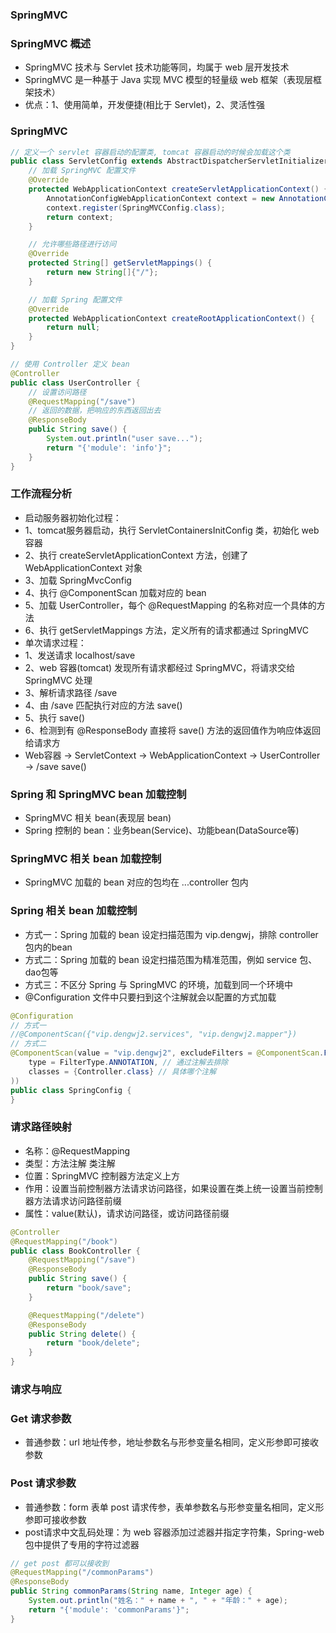 ### SpringMVC

### SpringMVC 概述
* SpringMVC 技术与 Servlet 技术功能等同，均属于 web 层开发技术
* SpringMVC 是一种基于 Java 实现 MVC 模型的轻量级 web 框架（表现层框架技术）
* 优点：1、使用简单，开发便捷(相比于 Servlet)，2、灵活性强

### SpringMVC
```java
// 定义一个 servlet 容器启动的配置类, tomcat 容器启动的时候会加载这个类
public class ServletConfig extends AbstractDispatcherServletInitializer {
    // 加载 SpringMVC 配置文件
    @Override
    protected WebApplicationContext createServletApplicationContext() {
        AnnotationConfigWebApplicationContext context = new AnnotationConfigWebApplicationContext();
        context.register(SpringMVCConfig.class);
        return context;
    }

    // 允许哪些路径进行访问
    @Override
    protected String[] getServletMappings() {
        return new String[]{"/"};
    }

    // 加载 Spring 配置文件
    @Override
    protected WebApplicationContext createRootApplicationContext() {
        return null;
    }
}

// 使用 Controller 定义 bean
@Controller
public class UserController {
    // 设置访问路径
    @RequestMapping("/save")
    // 返回的数据，把响应的东西返回出去
    @ResponseBody
    public String save() {
        System.out.println("user save...");
        return "{'module': 'info'}";
    }
}
```

### 工作流程分析
* 启动服务器初始化过程：
* 1、tomcat服务器启动，执行 ServletContainersInitConfig 类，初始化 web 容器
* 2、执行 createServletApplicationContext 方法，创建了 WebApplicationContext 对象
* 3、加载 SpringMvcConfig
* 4、执行 @ComponentScan 加载对应的 bean
* 5、加载 UserController，每个 @RequestMapping 的名称对应一个具体的方法
* 6、执行 getServletMappings 方法，定义所有的请求都通过 SpringMVC
* 单次请求过程：
* 1、发送请求 localhost/save
* 2、web 容器(tomcat) 发现所有请求都经过 SpringMVC，将请求交给 SpringMVC 处理
* 3、解析请求路径 /save
* 4、由 /save 匹配执行对应的方法 save()
* 5、执行 save()
* 6、检测到有 @ResponseBody 直接将 save() 方法的返回值作为响应体返回给请求方
* Web容器 -> ServletContext -> WebApplicationContext -> UserController -> /save save()

### Spring 和 SpringMVC bean 加载控制
* SpringMVC 相关 bean(表现层 bean)
* Spring 控制的 bean：业务bean(Service)、功能bean(DataSource等)

### SpringMVC 相关 bean 加载控制
* SpringMVC 加载的 bean 对应的包均在 ...controller 包内

### Spring 相关 bean 加载控制
* 方式一：Spring 加载的 bean 设定扫描范围为 vip.dengwj，排除 controller 包内的bean
* 方式二：Spring 加载的 bean 设定扫描范围为精准范围，例如 service 包、dao包等
* 方式三：不区分 Spring 与 SpringMVC 的环境，加载到同一个环境中
* @Configuration 文件中只要扫到这个注解就会以配置的方式加载
```java
@Configuration
// 方式一
//@ComponentScan({"vip.dengwj2.services", "vip.dengwj2.mapper"})
// 方式二
@ComponentScan(value = "vip.dengwj2", excludeFilters = @ComponentScan.Filter(
    type = FilterType.ANNOTATION, // 通过注解去排除
    classes = {Controller.class} // 具体哪个注解
))
public class SpringConfig {
}
```

### 请求路径映射
* 名称：@RequestMapping
* 类型：方法注解 类注解
* 位置：SpringMVC 控制器方法定义上方
* 作用：设置当前控制器方法请求访问路径，如果设置在类上统一设置当前控制器方法请求访问路径前缀
* 属性：value(默认)，请求访问路径，或访问路径前缀
```java
@Controller
@RequestMapping("/book")
public class BookController {
    @RequestMapping("/save")
    @ResponseBody
    public String save() {
        return "book/save";
    }

    @RequestMapping("/delete")
    @ResponseBody
    public String delete() {
        return "book/delete";
    }
}
```

### 请求与响应
### Get 请求参数
* 普通参数：url 地址传参，地址参数名与形参变量名相同，定义形参即可接收参数

### Post 请求参数
* 普通参数：form 表单 post 请求传参，表单参数名与形参变量名相同，定义形参即可接收参数
* post请求中文乱码处理：为 web 容器添加过滤器并指定字符集，Spring-web 包中提供了专用的字符过滤器
```java
// get post 都可以接收到
@RequestMapping("/commonParams")
@ResponseBody
public String commonParams(String name, Integer age) {
    System.out.println("姓名：" + name + ", " + "年龄：" + age);
    return "{'module': 'commonParams'}";
}
```